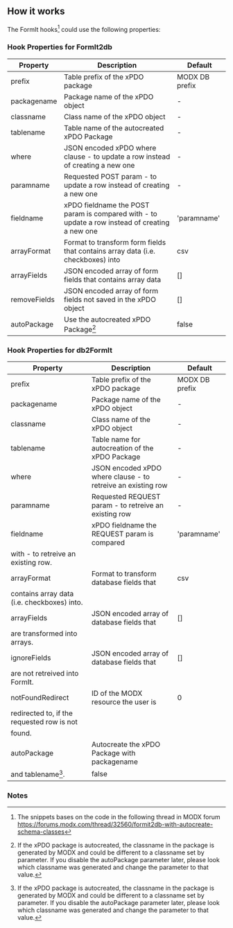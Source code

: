 ## How it works

The FormIt hooks[^1] could use the following properties:

### Hook Properties for FormIt2db

Property | Description | Default
-------- | ----------- | -------
prefix | Table prefix of the xPDO package | MODX DB prefix
packagename | Package name of the xPDO object | -
classname | Class name of the xPDO object | -
tablename | Table name of the autocreated xPDO Package | -
where | JSON encoded xPDO where clause - to update a row instead of creating a new one | -
paramname | Requested POST param - to update a row instead of creating a new one | -
fieldname | xPDO fieldname the POST param is compared with - to update a row instead of creating a new one | 'paramname'
arrayFormat | Format to transform form fields that contains array data (i.e. checkboxes) into | csv
arrayFields | JSON encoded array of form fields that contains array data | []
removeFields | JSON encoded array of form fields not saved in the xPDO object | []
autoPackage | Use the autocreated xPDO Package[^2] | false

### Hook Properties for db2FormIt

Property | Description | Default
-------- | ----------- | -------
prefix | Table prefix of the xPDO package | MODX DB prefix
packagename | Package name of the xPDO object | -
classname | Class name of the xPDO object | -
tablename | Table name for autocreation of the xPDO Package | -
where | JSON encoded xPDO where clause - to retreive an existing row | -
paramname | Requested REQUEST param - to retreive an existing row | -
fieldname | xPDO fieldname the REQUEST param is compared | 'paramname'
 | with - to retreive an existing row. |
arrayFormat | Format to transform database fields that | csv
 | contains array data (i.e. checkboxes) into. |
arrayFields | JSON encoded array of database fields that | []
 | are transformed into arrays. |
ignoreFields | JSON encoded array of database fields that | []
 | are not retreived into FormIt. |
notFoundRedirect | ID of the MODX resource the user is | 0
 | redirected to, if the requested row is not |
 | found. |
autoPackage | Autocreate the xPDO Package with packagename |
 | and tablename[^2]. | false

### Notes

[^1]: The snippets bases on the code in the following thread in MODX forum https://forums.modx.com/thread/32560/formit2db-with-autocreate-schema-classes

[^2]: If the xPDO package is autocreated, the classname in the package is generated by MODX and could be different to a classname set by parameter. If you disable the autoPackage parameter later, please look which classname was generated and change the parameter to that value.

